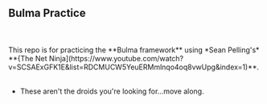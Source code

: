 ## Bulma Practice
<br>
<br>
This repo is for practicing the **Bulma framework** using *Sean Pelling's* **{The Net Ninja](https://www.youtube.com/watch?v=SCSAExGFK1E&list=RDCMUCW5YeuERMmlnqo4oq8vwUpg&index=1)**. <br><br>


 - These aren't the droids you're looking for...move along.